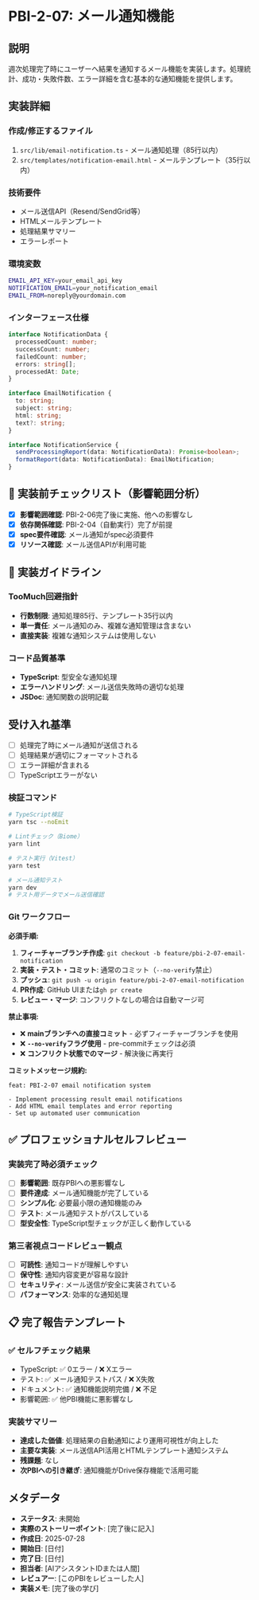 # PBI-2-07: メール通知機能

## 説明

週次処理完了時にユーザーへ結果を通知するメール機能を実装します。処理統計、成功・失敗件数、エラー詳細を含む基本的な通知機能を提供します。

## 実装詳細

### 作成/修正するファイル

1. `src/lib/email-notification.ts` - メール通知処理（85行以内）
2. `src/templates/notification-email.html` - メールテンプレート（35行以内）

### 技術要件

- メール送信API（Resend/SendGrid等）
- HTMLメールテンプレート
- 処理結果サマリー
- エラーレポート

### 環境変数

```bash
EMAIL_API_KEY=your_email_api_key
NOTIFICATION_EMAIL=your_notification_email
EMAIL_FROM=noreply@yourdomain.com
```

### インターフェース仕様

```typescript
interface NotificationData {
  processedCount: number;
  successCount: number;
  failedCount: number;
  errors: string[];
  processedAt: Date;
}

interface EmailNotification {
  to: string;
  subject: string;
  html: string;
  text?: string;
}

interface NotificationService {
  sendProcessingReport(data: NotificationData): Promise<boolean>;
  formatReport(data: NotificationData): EmailNotification;
}
```

## 🎯 実装前チェックリスト（影響範囲分析）

- [x] **影響範囲確認**: PBI-2-06完了後に実施、他への影響なし
- [x] **依存関係確認**: PBI-2-04（自動実行）完了が前提
- [x] **spec要件確認**: メール通知がspec必須要件
- [x] **リソース確認**: メール送信APIが利用可能

## 🔧 実装ガイドライン

### TooMuch回避指針
- **行数制限**: 通知処理85行、テンプレート35行以内
- **単一責任**: メール通知のみ、複雑な通知管理は含まない
- **直接実装**: 複雑な通知システムは使用しない

### コード品質基準
- **TypeScript**: 型安全な通知処理
- **エラーハンドリング**: メール送信失敗時の適切な処理
- **JSDoc**: 通知関数の説明記載

## 受け入れ基準

- [ ] 処理完了時にメール通知が送信される
- [ ] 処理結果が適切にフォーマットされる
- [ ] エラー詳細が含まれる
- [ ] TypeScriptエラーがない

### 検証コマンド

```bash
# TypeScript検証
yarn tsc --noEmit

# Lintチェック（Biome）
yarn lint

# テスト実行（Vitest）
yarn test

# メール通知テスト
yarn dev
# テスト用データでメール送信確認
```

### Git ワークフロー

**必須手順:**
1. **フィーチャーブランチ作成**: `git checkout -b feature/pbi-2-07-email-notification`
2. **実装・テスト・コミット**: 通常のコミット（`--no-verify`禁止）
3. **プッシュ**: `git push -u origin feature/pbi-2-07-email-notification`
4. **PR作成**: GitHub UIまたは`gh pr create`
5. **レビュー・マージ**: コンフリクトなしの場合は自動マージ可

**禁止事項:**
- ❌ **mainブランチへの直接コミット** - 必ずフィーチャーブランチを使用
- ❌ **`--no-verify`フラグ使用** - pre-commitチェックは必須
- ❌ **コンフリクト状態でのマージ** - 解決後に再実行

**コミットメッセージ規約:**
```
feat: PBI-2-07 email notification system

- Implement processing result email notifications
- Add HTML email templates and error reporting
- Set up automated user communication
```

## ✅ プロフェッショナルセルフレビュー

### 実装完了時必須チェック
- [ ] **影響範囲**: 既存PBIへの悪影響なし
- [ ] **要件達成**: メール通知機能が完了している
- [ ] **シンプル化**: 必要最小限の通知機能のみ
- [ ] **テスト**: メール通知テストがパスしている
- [ ] **型安全性**: TypeScript型チェックが正しく動作している

### 第三者視点コードレビュー観点
- [ ] **可読性**: 通知コードが理解しやすい
- [ ] **保守性**: 通知内容変更が容易な設計
- [ ] **セキュリティ**: メール送信が安全に実装されている
- [ ] **パフォーマンス**: 効率的な通知処理

## 📋 完了報告テンプレート

### ✅ セルフチェック結果
- TypeScript: ✅ 0エラー / ❌ Xエラー
- テスト: ✅ メール通知テストパス / ❌ X失敗  
- ドキュメント: ✅ 通知機能説明完備 / ❌ 不足
- 影響範囲: ✅ 他PBI機能に悪影響なし

### 実装サマリー
- **達成した価値**: 処理結果の自動通知により運用可視性が向上した
- **主要な実装**: メール送信API活用とHTMLテンプレート通知システム
- **残課題**: なし
- **次PBIへの引き継ぎ**: 通知機能がDrive保存機能で活用可能

## メタデータ

- **ステータス**: 未開始
- **実際のストーリーポイント**: [完了後に記入]
- **作成日**: 2025-07-28
- **開始日**: [日付]
- **完了日**: [日付]
- **担当者**: [AIアシスタントIDまたは人間]
- **レビュアー**: [このPBIをレビューした人]
- **実装メモ**: [完了後の学び]